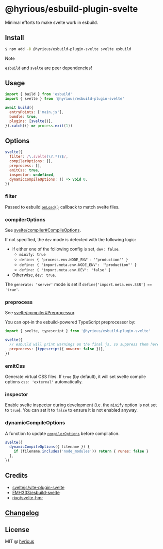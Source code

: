 # @hyrious/esbuild-plugin-svelte

Minimal efforts to make svelte work in esbuild.

## Install

```bash
$ npm add -D @hyrious/esbuild-plugin-svelte svelte esbuild
```

> [!NOTE]
>
> `esbuild` and `svelte` are peer dependencies!

## Usage

```js
import { build } from 'esbuild'
import { svelte } from '@hyrious/esbuild-plugin-svelte'

await build({
  entryPoints: ['main.js'],
  bundle: true,
  plugins: [svelte()],
}).catch(() => process.exit(1))
```

## Options

```js
svelte({
  filter: /\.svelte(\?.*)?$/,
  compilerOptions: {},
  preprocess: [],
  emitCss: true,
  inspector: undefined,
  dynamicCompileOptions: () => void 0,
})
```

### filter

Passed to esbuild [`onLoad()`](https://esbuild.github.io/plugins/#on-load)
callback to match svelte files.

### compilerOptions

See [svelte/compiler#CompileOptions](https://svelte.dev/docs/svelte/svelte-compiler#CompileOptions).

If not specified, the `dev` mode is detected with the following logic:

- If either one of the following config is set, `dev: false`.
  - `minify: true`
  - `define: { 'process.env.NODE_ENV': '"production"' }`
  - `define: { 'import.meta.env.NODE_ENV': '"production"' }`
  - `define: { 'import.meta.env.DEV': 'false' }`
- Otherwise, `dev: true`.

The `generate: 'server'` mode is set if `define['import.meta.env.SSR'] == 'true'`.

### preprocess

See [svelte/compiler#Preprocessor](https://svelte.dev/docs/svelte/svelte-compiler#Preprocessor).

You can opt-in the esbuild-powered TypeScript preprocessor by:

```js
import { svelte, typescript } from '@hyrious/esbuild-plugin-svelte'

svelte({
  // esbuild will print warnings on the final js, so suppress them here.
  preprocess: [typescript({ onwarn: false })],
})
```

### emitCss

Generate virtual CSS files. If `true` (by default), it will set svelte compile
options `css: 'external'` automatically.

### inspector

Enable svelte inspector during development (i.e. the
[`minify`](https://esbuild.github.io/api/#minify) option is not set to `true`).
You can set it to `false` to ensure it is not enabled anyway.

### dynamicCompileOptions

A function to update [`compilerOptions`](#compileroptions) before compilation.

```js
svelte({
  dynamicCompileOptions({ filename }) {
    if (filename.includes('node_modules')) return { runes: false }
  },
})
```

## Credits

- [sveltejs/vite-plugin-svelte](https://github.com/sveltejs/vite-plugin-svelte)
- [EMH333/esbuild-svelte](https://github.com/EMH333/esbuild-svelte)
- [rixo/svelte-hmr](https://github.com/sveltejs/svelte-hmr)

## [Changelog](./CHANGELOG.md)

## License

MIT @ [hyrious](https://github.com/hyrious)
